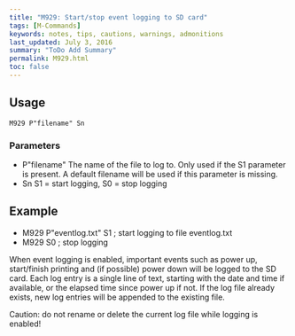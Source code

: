 ```yaml
---
title: "M929: Start/stop event logging to SD card" 
tags: [M-Commands]
keywords: notes, tips, cautions, warnings, admonitions
last_updated: July 3, 2016
summary: "ToDo Add Summary"
permalink: M929.html
toc: false
---
```



## Usage ##
```
M929 P"filename" Sn
```

### Parameters ###

+ P"filename" The name of the file to log to. Only used if the S1 parameter is present. A default filename will be used if this parameter is missing.
+ Sn S1 = start logging, S0 = stop logging

## Example ##

+ M929 P"eventlog.txt" S1 ; start logging to file eventlog.txt
+ M929 S0 ; stop logging

When event logging is enabled, important events such as power up, start/finish printing and (if possible) power down will be logged to the SD card. Each log entry is a single line of text, starting with the date and time if available, or the elapsed time since power up if not. If the log file already exists, new log entries will be appended to the existing file.

Caution: do not rename or delete the current log file while logging is enabled!


